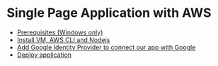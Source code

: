 # Single Page Application with AWS

* [Prerequisites (Windows only)](docs/Prerequisites.md)
* [Install VM, AWS CLI and Nodejs](docs/InstallVM.md)
* [Add Google Identity Provider to connect our app with Google](docs/Google-IDP.md)
* [Deploy application](docs/Deploy.md)
